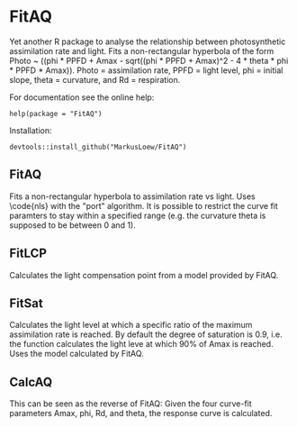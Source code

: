# FitAQ
Yet another R package to analyse the relationship between photosynthetic assimilation rate and light. Fits a non-rectangular hyperbola of the form Photo ~ ((phi * PPFD + Amax - sqrt((phi * PPFD + Amax)^2 - 4 * theta * phi * PPFD * Amax)). Photo = assimilation rate, PPFD = light level, phi = initial slope, theta = curvature, and Rd = respiration.

For documentation see the online help:

	help(package = "FitAQ")

Installation:

	devtools::install_github("MarkusLoew/FitAQ")


## FitAQ
Fits a non-rectangular hyperbola to assimilation rate vs light. Uses \code{nls} with the "port" algorithm. It is possible to restrict the curve fit paramters to stay within a specified range (e.g. the curvature theta is supposed to be between 0 and 1).

## FitLCP
Calculates the light compensation point from a model provided by FitAQ.

## FitSat
Calculates the light level at which a specific ratio of the maximum assimilation rate is reached. By default the degree of saturation is 0.9, i.e. the function calculates the light leve at which 90% of Amax is reached. Uses the model calculated by FitAQ.

## CalcAQ
This can be seen as the reverse of FitAQ: Given the four curve-fit parameters Amax, phi, Rd, and theta, the response curve is calculated.

